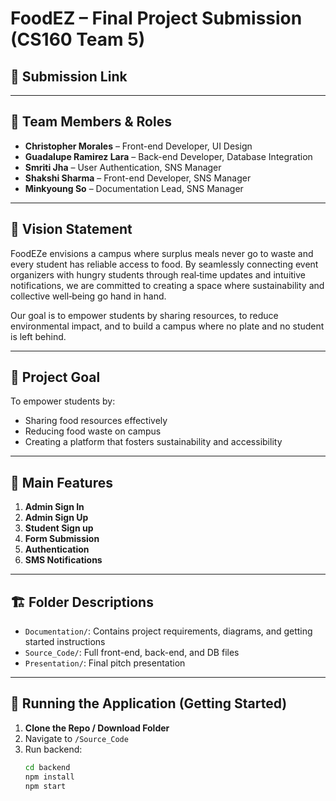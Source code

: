 # FoodEZ – Final Project Submission (CS160 Team 5)

## 📎 Submission Link


---

## 👥 Team Members & Roles

- **Christopher Morales** – Front-end Developer, UI Design  
- **Guadalupe Ramirez Lara** – Back-end Developer, Database Integration  
- **Smriti Jha** – User Authentication, SNS Manager  
- **Shakshi Sharma** – Front-end Developer, SNS Manager  
- **Minkyoung So** – Documentation Lead, SNS Manager 
---

## 🌟 Vision Statement

FoodEZe envisions a campus where surplus meals never go to waste and every student has reliable access to food. By seamlessly connecting event organizers with hungry students through real‑time updates and intuitive notifications, we are committed to creating a space where sustainability and collective well‑being go hand in hand.

Our goal is to empower students by sharing resources, to reduce environmental impact, and to build a campus where no plate and no student is left behind.


---

## 🎯 Project Goal

To empower students by:
- Sharing food resources effectively
- Reducing food waste on campus
- Creating a platform that fosters sustainability and accessibility

---

## 🔧 Main Features

1. **Admin Sign In**
2. **Admin Sign Up**
3. **Student Sign up**
4. **Form Submission**
5. **Authentication**
6. **SMS Notifications**

---

## 🏗️ Folder Descriptions

- `Documentation/`: Contains project requirements, diagrams, and getting started instructions  
- `Source_Code/`: Full front-end, back-end, and DB files  
- `Presentation/`: Final pitch presentation

---

## 🚀 Running the Application (Getting Started)

1. **Clone the Repo / Download Folder**
2. Navigate to `/Source_Code`
3. Run backend:
   ```bash
   cd backend
   npm install
   npm start
